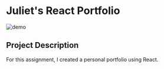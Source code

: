 # Juliet's React Portfolio
<img src="https://i.imgur.com/KvBUyXR.png" alt="demo"/>

## Project Description

For this assignment, I created a personal portfolio using React. 
